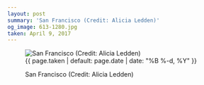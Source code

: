 ```yaml
---
layout: post
summary: 'San Francisco (Credit: Alicia Ledden)'
og_image: 613-1280.jpg
taken: April 9, 2017
---
```


<figure class="post" data-src="{{ site.assets_url }}/{{ page.og_image }}">
<img alt="San Francisco (Credit: Alicia Ledden)" sizes="(min-width: 700px) 50vw, calc(100vw - 2rem)" src="{{ site.assets_url }}/613-640.jpg" srcset="{{ site.assets_url }}/613-320.jpg 320w, {{ site.assets_url }}/613-640.jpg 640w, {{ site.assets_url }}/613-960.jpg 960w, {{ site.assets_url }}/613-1280.jpg 1280w"/>
<figcaption>
<time>{{ page.taken | default: page.date | date: "%B %-d, %Y" }}</time>
<p>San Francisco (Credit: Alicia Ledden)</p>
</figcaption>
</figure>
